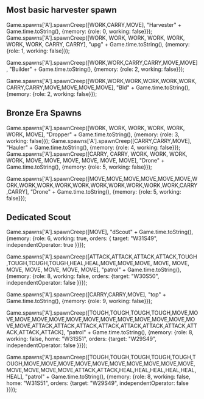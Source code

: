 Most basic harvester spawn
---------------------------
Game.spawns['A'].spawnCreep([WORK,CARRY,MOVE], "Harvester" + Game.time.toString(), {memory: {role: 0, working: false}});
Game.spawns['A'].spawnCreep([WORK, WORK, WORK, WORK, WORK, WORK, WORK, CARRY, CARRY], "upg" + Game.time.toString(), {memory: {role: 1, working: false}});

Game.spawns['A'].spawnCreep([WORK,WORK,CARRY,CARRY,MOVE,MOVE], "Builder" + Game.time.toString(), {memory: {role: 2, working: false}});

Game.spawns['A'].spawnCreep([WORK,WORK,WORK,WORK,WORK,WORK,CARRY,CARRY,MOVE,MOVE,MOVE,MOVE], "Bld" + Game.time.toString(), {memory: {role: 2, working: false}});

Bronze Era Spawns
---------------------------
Game.spawns['A'].spawnCreep([WORK, WORK, WORK, WORK, WORK, WORK, MOVE], "Dropper" + Game.time.toString(), {memory: {role: 3, working: false}});
Game.spawns['A'].spawnCreep([CARRY,CARRY,MOVE], "Hauler" + Game.time.toString(), {memory: {role: 4, working: false}});
Game.spawns['A'].spawnCreep([CARRY, CARRY, WORK, WORK, WORK, WORK, MOVE, MOVE, MOVE, MOVE, MOVE, MOVE], "Drone" + Game.time.toString(), {memory: {role: 5, working: false}});

Game.spawns['A'].spawnCreep([MOVE,MOVE,MOVE,MOVE,MOVE,MOVE,WORK,WORK,WORK,WORK,WORK,WORK,WORK,WORK,WORK,WORK,CARRY,CARRY], "Drone" + Game.time.toString(), {memory: {role: 5, working: false}});



Dedicated Scout
---------------------------
Game.spawns['A'].spawnCreep([MOVE], "dScout" + Game.time.toString(), {memory: {role: 6, working: true, orders: { target: "W31S49", independentOperator: true }}});


Game.spawns['A'].spawnCreep([ATTACK,ATTACK,ATTACK,ATTACK,TOUGH,TOUGH,TOUGH,TOUGH,HEAL,HEAL,MOVE,MOVE,MOVE, MOVE, MOVE, MOVE, MOVE, MOVE, MOVE, MOVE], "patrol" + Game.time.toString(), {memory: {role: 8, working: false, orders: {target: "W30S50", independentOperator: false }}});

Game.spawns['A'].spawnCreep([CARRY,CARRY,MOVE], "top" + Game.time.toString(), {memory: {role: 9, working: false}});



Game.spawns['A'].spawnCreep([TOUGH,TOUGH,TOUGH,TOUGH,MOVE,MOVE,MOVE,MOVE,MOVE,MOVE,MOVE,MOVE,MOVE,MOVE,MOVE,MOVE,MOVE,MOVE,ATTACK,ATTACK,ATTACK,ATTACK,ATTACK,ATTACK,ATTACK,ATTACK,ATTACK,ATTACK], "patrol" + Game.time.toString(), {memory: {role: 8, working: false, home: "W31S51", orders: {target: "W29S49", independentOperator: false }}});

Game.spawns['A'].spawnCreep([TOUGH,TOUGH,TOUGH,TOUGH,TOUGH,TOUGH,MOVE,MOVE,MOVE,MOVE,MOVE,MOVE,MOVE,MOVE,MOVE,MOVE,MOVE,MOVE,MOVE,MOVE,ATTACK,ATTACK,HEAL,HEAL,HEAL,HEAL,HEAL,HEAL], "patrol" + Game.time.toString(), {memory: {role: 8, working: false, home: "W31S51", orders: {target: "W29S49", independentOperator: false }}});
